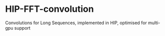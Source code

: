 # HIP-FFT-convolution
Convolutions for Long Sequences, implemented in HIP, optimised for multi-gpu support
